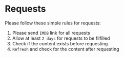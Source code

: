 # Requests

Please follow these simple rules for requests:

1. Please send `IMDB` link for all requests
2. Allow at least `2 days` for requests to be filfilled
3. Check if the content exists before requesting
4. `Refresh` and check for the content after requesting
